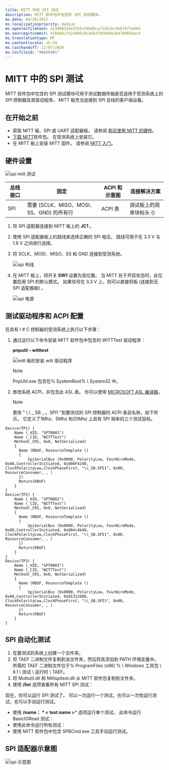 ```yaml
---
title: MITT 中的 SPI 测试
description: MITT 软件包中包含的 SPI 测试模块。
ms.date: 04/20/2017
ms.localizationpriority: medium
ms.openlocfilehash: 4138683a5e37b5c54bd0ca71d2cbc9e8f877ed84
ms.sourcegitcommit: 418e6617e2a695c9cb4b37b5b60e264760858acd
ms.translationtype: MT
ms.contentlocale: zh-CN
ms.lasthandoff: 12/07/2020
ms.locfileid: "96835401"
---
```

# <a name="spi-tests-in-mitt"></a>MITT 中的 SPI 测试

MITT 软件包中包含的 SPI 测试模块可用于测试数据传输是否适用于受测系统上的 SPI 控制器及其驱动程序。 MITT 板充当连接到 SPI 总线的客户端设备。

## <a name="before-you-begin"></a>在开始之前

- 获取 MITT 板、SPI 或 UART 适配器板。 请参阅 [购买使用 MITT 的硬件](./multi-interface-test-tool--mitt--.md)。
- [下载 MITT](/previous-versions/dn919810(v=vs.85))软件包。 在受测系统上安装它。
- 在 MITT 板上安装 MITT 固件。 请参阅 [MITT 入门](./get-started-with-mitt---.md)。

## <a name="hardware-setup"></a>硬件设置

![spi mitt 测试](images/spi.jpg)

| 总线接口 | 固定                                      | ACPI 和示意图 | 连接解决方案                  |
|---------------|----------------------------------------------|---------------------|--------------------------------------|
| SPI           | 需要 (SCLK、MISO、MOSI、SS、GND) 的所有行 | ACPI 表          | 调试板上的简单块标头 ()  |

1. 将 SPI 适配器连接到 MITT 板上的 **JC1** 。
2. 使用 SPI 适配器板上的跳线来选择正确的 SPI 电压。 跳线可用于在 3.3 V 与 1.8 V 之间进行选择。
3. 将 SCLK、MOSI、MISO、SS 和 GND 连接到受测系统。

    ![spi 布线](images/spiwiring.png)

4. 在 MITT 板上，将开关 **SW1** 设置为高位置。 当 MITT 处于开启状态时，此位置启用 SPI 的默认模式。 如果信号在 3.3 V 上，则可以直接将板 (连接到无 SPI 适配器板) 。

    ![spi 电源](images/spi-power.png)

## <a name="test-driver-and-acpi-configuration"></a>测试驱动程序和 ACPI 配置

在具有 I # C 控制器的受测系统上执行以下步骤：

1. 通过运行以下命令安装 MITT 软件包中包含的 WITTTest 驱动程序：

    **pnputil – witttest**

    ![mitt 板的安装 witt 驱动程序](images/mitt-install-witt.png)

    >[!NOTE]
    >PnpUtil.exe 包含在% SystemRoot% \\ System32 中。

2. 修改系统 ACPI，并包含此 ASL 表。 你可以使用 [MICROSOFT ASL 编译器](../bringup/microsoft-asl-compiler.md)。

    >[!NOTE]
    >更改 " \\ \\ \_ SB \_ 。SPI1 "到要测试的 SPI 控制器的 ACPI 条目名称，如下所示。 它定义了1Mhz、5Mhz 和20Mhz 上具有 SPI 频率的三个测试目标。

``` syntax
Device(TP1) {
    Name (_HID, "SPT0001")
    Name (_CID, "WITTTest")
    Method(_CRS, 0x0, NotSerialized)
    {
      Name (RBUF, ResourceTemplate ()
      {
          SpiSerialBus (0x0000, PolarityLow, FourWireMode, 0x08,ControllerInitiated, 0x000F4240, ClockPolarityLow,ClockPhaseFirst, "\\_SB.SPI1", 0x00, ResourceConsumer, , )
      })
      Return(RBUF)
    }
}
Device(TP2) {
    Name (_HID, "SPT0002")
    Name (_CID, "WITTTest")
    Method(_CRS, 0x0, NotSerialized)
    {
      Name (RBUF, ResourceTemplate ()
      {
          SpiSerialBus (0x0000, PolarityLow, FourWireMode, 0x08,ControllerInitiated, 0x004c4b40, ClockPolarityLow,ClockPhaseFirst, "\\_SB.SPI1", 0x00, ResourceConsumer, , )
      })
      Return(RBUF)
    }
}
Device(TP3) {
    Name (_HID, "SPT0003")
    Name (_CID, "WITTTest")
    Method(_CRS, 0x0, NotSerialized)
    {
      Name (RBUF, ResourceTemplate ()
      {
          SpiSerialBus (0x0000, PolarityLow, FourWireMode, 0x08,ControllerInitiated, 0x01312d00, ClockPolarityLow,ClockPhaseFirst, "\\_SB.SPI1", 0x00, ResourceConsumer, , )
      })
      Return(RBUF)
    }
}

```

## <a name="spi-automation-tests"></a>SPI 自动化测试

1. 在要测试的系统上创建一个文件夹。
2. 将 TAEF 二进制文件复制到该文件夹，然后将其添加到 PATH 环境变量中。 所需的 TAEF 二进制文件位于% ProgramFiles (x86) % \\ Windows 工具包 \\ 8.1 \\ 测试 \\ 运行时 \\ TAEF。
3. 将 Muttutil.dll 和 Mittspitest.dll 从 MITT 软件包复制到文件夹。
4. 使用 **/list** 选项查看所有 MITT SPI 测试：

现在，你可以运行 SPI 测试了。 可以一次运行一个测试，也可以一次性运行测试，也可以手动运行测试。

- 使用 **/name： * &lt; test name &gt;*** 选项运行单个测试。 此命令运行 BasicIORead 测试：
- 使用此命令运行所有测试：
- 使用 MITT 软件包中包含 SPBCmd.exe 工具手动运行测试。

## <a name="spi-adapter-schematic"></a>SPI 适配器示意图

![spi 示意图](images/spi-schematic.png)
